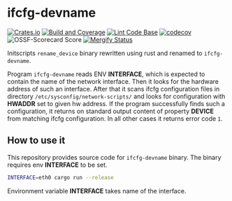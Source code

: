 # ifcfg-devname

[![Crates.io][crates-status]][crates] [![Build and Coverage][build-status]][build] [![Lint Code Base][lint-status]][lint] [![codecov][coverage-status]][coverage] ![OSSF-Scorecard Score][scorecard-status] [![Mergify Status][mergify-status]][mergify]

[crates]: https://crates.io/crates/ifcfg-devname
[crates-status]: https://img.shields.io/crates/v/ifcfg-devname.svg

[build]: https://github.com/fedora-sysv/ifcfg-devname/actions/workflows/rust.yml
[build-status]: https://github.com/fedora-sysv/ifcfg-devname/actions/workflows/rust.yml/badge.svg

[lint]: https://github.com/fedora-sysv/ifcfg-devname/actions/workflows/linter.yml
[lint-status]: https://github.com/fedora-sysv/ifcfg-devname/actions/workflows/linter.yml/badge.svg

[coverage]: https://codecov.io/gh/fedora-sysv/ifcfg-devname
[coverage-status]: https://codecov.io/gh/fedora-sysv/ifcfg-devname/branch/main/graph/badge.svg

[scorecard-status]: https://img.shields.io/ossf-scorecard/github.com/fedora-sysv/ifcfg-devname?label=OSSF-Scorecard%20Score

[mergify]: https://mergify.com
[mergify-status]: https://img.shields.io/endpoint.svg?url=https://api.mergify.com/v1/badges/fedora-sysv/ifcfg-devname&style=flat

Initscripts `rename_device` binary rewritten using rust and renamed to `ifcfg-devname`.

Program `ifcfg-devname` reads ENV **INTERFACE**, which is expected to contain the name of the network interface. Then it looks for the hardware address of such an interface. After that it scans ifcfg configuration files in directory `/etc/sysconfig/network-scripts/` and looks for configuration with **HWADDR** set to given hw address. If the program successfully finds such a configuration, it returns on standard output content of property **DEVICE** from matching ifcfg configuration. In all other cases it returns error code `1`.

## How to use it

This repository provides source code for `ifcfg-devname` binary. The binary requires env **INTERFACE** to be set.

```sh
INTERFACE=eth0 cargo run --release
```

Environment variable **INTERFACE** takes name of the interface.
